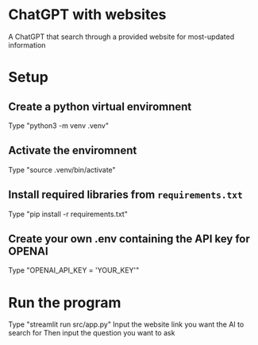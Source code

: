 # ChatGPT with websites
 A ChatGPT that search through a provided website for most-updated information

# Setup
 ## Create a python virtual enviromnent
  Type "python3 -m venv .venv"

 ## Activate the enviromnent
  Type "source .venv/bin/activate"

 ## Install required libraries from `requirements.txt`
  Type "pip install -r requirements.txt"

 ## Create your own .env containing the API key for OPENAI
  Type "OPENAI_API_KEY = 'YOUR_KEY'"

# Run the program
 Type "streamlit run src/app.py"
 Input the website link you want the AI to search for
 Then input the question you want to ask

